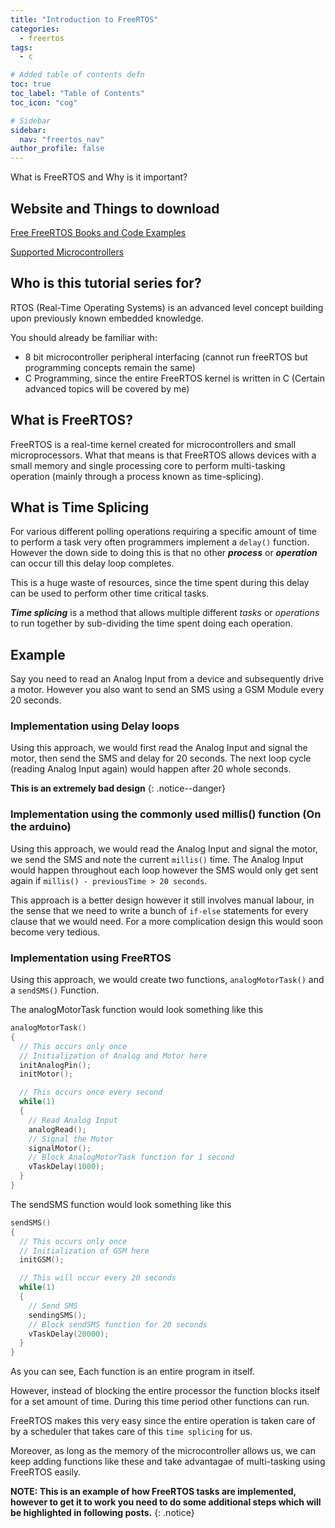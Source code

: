 ```yaml
---
title: "Introduction to FreeRTOS"
categories:
  - freertos
tags:
  - c

# Added table of contents defn
toc: true
toc_label: "Table of Contents"
toc_icon: "cog"

# Sidebar
sidebar:
  nav: "freertos_nav"
author_profile: false
---
```


What is FreeRTOS and Why is it important?

## Website and Things to download

[Free FreeRTOS Books and Code Examples](https://www.freertos.org/Documentation/RTOS_book.html)

[Supported Microcontrollers](https://www.freertos.org/RTOS_ports.html)

## Who is this tutorial series for?

RTOS (Real-Time Operating Systems) is an advanced level concept building upon previously known embedded knowledge.

You should already be familiar with:
- 8 bit microcontroller peripheral interfacing (cannot run freeRTOS but programming concepts remain the same)
- C Programming, since the entire FreeRTOS kernel is written in C (Certain advanced topics will be covered by me)

## What is FreeRTOS?

FreeRTOS is a real-time kernel created for microcontrollers and small microprocessors. What that means is that FreeRTOS allows devices with a small memory and single processing core to perform multi-tasking operation (mainly through a process known as time-splicing).

## What is Time Splicing

For various different polling operations requiring a specific amount of time to perform a task very often programmers implement a `delay()` function.
However the down side to doing this is that no other ***process*** or ***operation*** can occur till this delay loop completes.

This is a huge waste of resources, since the time spent during this delay can be used to perform other time critical tasks.

***Time splicing*** is a method that allows multiple different *tasks* or *operations* to run together by sub-dividing the time spent doing each operation.

## Example

Say you need to read an Analog Input from a device and subsequently drive a motor. However you also want to send an SMS using a GSM Module every 20 seconds.

### Implementation using Delay loops

Using this approach, we would first read the Analog Input and signal the motor, then send the SMS and delay for 20 seconds.
The next loop cycle (reading Analog Input again) would happen after 20 whole seconds.

**This is an extremely bad design**
{: .notice--danger}

### Implementation using the commonly used millis() function (On the arduino)

Using this approach, we would read the Analog Input and signal the motor, we send the SMS and note the current `millis()` time.
The Analog Input would happen throughout each loop however the SMS would only get sent again if `millis() - previousTime > 20 seconds`.

This approach is a better design however it still involves manual labour, in the sense that we need to write a bunch of `if-else` statements for every clause that we would need. For a more complication design this would soon become very tedious.

### Implementation using FreeRTOS

Using this approach, we would create two functions, `analogMotorTask()` and a `sendSMS()` Function.

The analogMotorTask function would look something like this

``` c
analogMotorTask()
{
  // This occurs only once
  // Initialization of Analog and Motor here
  initAnalogPin();
  initMotor();

  // This occurs once every second
  while(1)
  {
    // Read Analog Input
    analogRead();
    // Signal the Motor
    signalMotor();
    // Block AnalogMotorTask function for 1 second
    vTaskDelay(1000);
  }
}
```

The sendSMS function would look something like this

``` c
sendSMS()
{
  // This occurs only once
  // Initialization of GSM here
  initGSM();

  // This will occur every 20 seconds
  while(1)
  {
    // Send SMS
    sendingSMS();
    // Block sendSMS function for 20 seconds
    vTaskDelay(20000);
  }
}
```

As you can see, Each function is an entire program in itself.

However, instead of blocking the entire processor the function blocks itself for a set amount of time. During this time period other functions can run.

FreeRTOS makes this very easy since the entire operation is taken care of by a scheduler that takes care of this `time splicing` for us.

Moreover, as long as the memory of the microcontroller allows us, we can keep adding functions like these and take advantagae of multi-tasking using FreeRTOS easily.

**NOTE: This is an example of how FreeRTOS tasks are implemented, however to get it to work you need to do some additional steps which will be highlighted in following posts.**
{: .notice}
